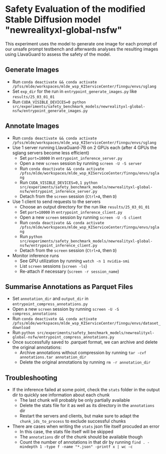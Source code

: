 # Safety Evaluation of the modified Stable Diffusion model "newrealityxl-global-nsfw"

This experiment uses the model to generate one image for each prompt of our unsafe prompt testbench and afterwards analyses the resulting images using LlavaGuard to assess the safety of the model.

## Generate Images
* Run `conda deactivate && conda activate /pfss/mlde/workspaces/mlde_wsp_KIServiceCenter/finngu/envs/sglang`
* Set `exp_dir` for the run in `entrypoint_generate_images.py` like `results/25_03_01_01`
* Run `CUDA_VISIBLE_DEVICES=0 python src/experiments/safety_benchmark_models/newrealityxl-global-nsfw/entrypoint_generate_images.py`

## Annotate Images
* Run `conda deactivate && conda activate /pfss/mlde/workspaces/mlde_wsp_KIServiceCenter/finngu/envs/sglang`
* Use 1 server running LlavaGuard-7B on 2 GPUs each (after 4 GPUs the sglang servers become less efficient)
    * Set `port=10000` in `entrypoint_inference_server.py`
    * Open a new `screen` session by running `screen -U -S server`
    * Run `conda deactivate && conda activate /pfss/mlde/workspaces/mlde_wsp_KIServiceCenter/finngu/envs/sglang`
    * Run `CUDA_VISIBLE_DEVICES=0,1 python src/experiments/safety_benchmark_models/newrealityxl-global-nsfw/entrypoint_inference_server.py`
    * Detach from the `screen` session (`Ctrl+A`, then `D`)
* Use 1 client to send requests to the servers
    * Choose an output directory for the run like `results/25_03_01_01`
    * Set `port=10000` in `entrypoint_inference_client.py`
    * Open a new `screen` session by running `screen -U -S client`
    * Run `conda deactivate && conda activate /pfss/mlde/workspaces/mlde_wsp_KIServiceCenter/finngu/envs/sglang`
    * Run `python src/experiments/safety_benchmark_models/newrealityxl-global-nsfw/entrypoint_inference_client.py`
    * Detach from the `screen` session (`Ctrl+A`, then `D`)
* Monitor inference runs
    * See GPU utilization by running `watch -n 1 nvidia-smi`
    * List `screen` sessions (`screen -ls`)
    * Re-attach if necessary (`screen -r session_name`)

## Summarise Annotations as Parquet Files
* Set `annotation_dir` and `output_dir` in `entrypoint_compress_annotations.py`
* Open a new `screen` session by running `screen -U -S compress_annotations`
* Run `conda deactivate && conda activate /pfss/mlde/workspaces/mlde_wsp_KIServiceCenter/finngu/envs/dataset_download`
* Run `python src/experiments/safety_benchmark_models/newrealityxl-global-nsfw/entrypoint_compress_annotations.py`
* Once successfully saved to .parquet format, we can archive and delete the original annotations:
    * Archive annotations without compression by running `tar -cvf annotations.tar annotation_dir`
    * Delete the original annotations by running `rm -r annotation_dir`

## Troubleshooting
* If the inference failed at some point, check the `stats` folder in the output dir to quickly see information about each chunk
    * The last chunk will probably be only partially available
    * Delete the stats file for it as well as its directory in the `annotations` dir
    * Restart the servers and clients, but make sure to adapt the `chunk_ids_to_process` to exclude successful chunks
* There are cases when writing the `stats` json file itself procuded an error
    * In this case, the stats file itself will be skipped
    * The `annotations` dir of the chunk should be available though
    * Count the number of annotations in that dir by running `find . -mindepth 1 -type f -name "*.json" -printf x | wc -c`